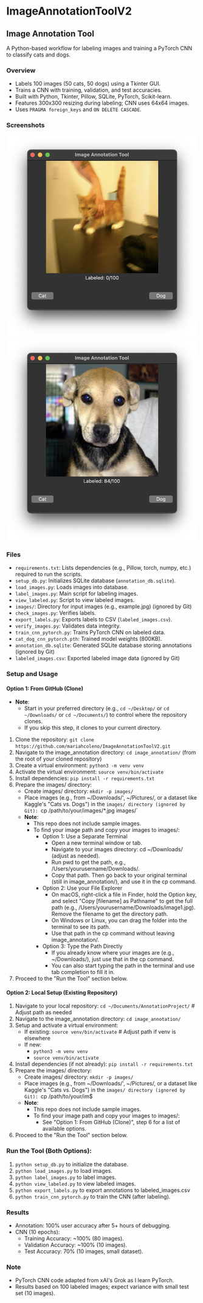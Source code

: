 # ImageAnnotationToolV2
## Image Annotation Tool
A Python-based workflow for labeling images and training a PyTorch CNN to classify cats and dogs.

### Overview
- Labels 100 images (50 cats, 50 dogs) using a Tkinter GUI.
- Trains a CNN with training, validation, and test accuracies.
- Built with Python, Tkinter, Pillow, SQLite, PyTorch, Scikit-learn.
- Features 300x300 resizing during labeling; CNN uses 64x64 images.
- Uses `PRAGMA foreign_keys` and `ON DELETE CASCADE`.

### Screenshots
![Cat Image GUI](screenshots/gui_image_loaded.png)
![Dog Image GUI](screenshots/gui_dog_image.png)

### Files
- `requirements.txt`: Lists dependencies (e.g., Pillow, torch, numpy, etc.) required to run the scripts.
- `setup_db.py`: Initializes SQLite database (`annotation_db.sqlite`).
- `load_images.py`: Loads images into database.
- `label_images.py`: Main script for labeling images.
- `view_labeled.py`: Script to view labeled images.
- `images/`: Directory for input images (e.g., example.jpg) (ignored by Git)
- `check_images.py`: Verifies labels.
- `export_labels.py`: Exports labels to CSV (`labeled_images.csv`).
- `verify_images.py`: Validates data integrity.
- `train_cnn_pytorch.py`: Trains PyTorch CNN on labeled data.
- `cat_dog_cnn_pytorch.pth`: Trained model weights (800KB).
- `annotation_db.sqlite`: Generated SQLite database storing annotations (ignored by Git)
- `labeled_images.csv`: Exported labeled image data (ignored by Git)

### Setup and Usage
#### Option 1: From GitHub (Clone)
- **Note**: 
  - Start in your preferred directory (e.g., `cd ~/Desktop/` or `cd ~/Downloads/` or `cd ~/Documents/`) to control where the repository clones. 
  - If you skip this step, it clones to your current directory.
1. Clone the repository: `git clone https://github.com/mariahcoleno/ImageAnnotationToolV2.git`
2. Navigate to the image_annotation directory: `cd image_annotation/` (from the root of your cloned repository)
3. Create a virtual environment: `python3 -m venv venv`
4. Activate the virtual environment: `source venv/bin/activate`
5. Install dependencies: `pip install -r requirements.txt`
6. Prepare the images/ directory:
   - Create images/ directory: `mkdir -p images/`
   - Place images (e.g., from ~/Downloads/', ~/Pictures/, or a dataset like Kaggle's "Cats vs. Dogs") in the `images/ directory (ignored by Git): `cp /path/to/your/images/*.jpg images/`
   - **Note**: 
     - This repo does not include sample images.
     - To find your image path and copy your images to images/:
       - Option 1: Use a Separate Terminal
         - Open a new terminal window or tab.
         - Navigate to your images directory: cd ~/Downloads/ (adjust as needed).
         - Run pwd to get the path, e.g., /Users/yourusername/Downloads/.
         - Copy that path. Then go back to your original terminal (still in image_annotation/), and use it in the cp command.
       - Option 2: Use your File Explorer
         - On macOS, right-click a file in Finder, hold the Option key, and select "Copy [filename] as Pathname" to get the full path (e.g., /Users/yourusername/Downloads/image1.jpg). Remove the filename to get the directory path.
         - On Windows or Linux, you can drag the folder into the terminal to see its path.
         - Use that path in the cp command without leaving image_annotation/.
       - Option 3: Type the Path Directly
         - If you already know where your images are (e.g., ~/Downloads/), just use that in the cp command.
         - You can also start typing the path in the terminal and use tab completion to fill it in.
7. Proceed to the "Run the Tool" section below. 

#### Option 2: Local Setup (Existing Repository)
1. Navigate to your local repository: `cd ~/Documents/AnnotationProject/` # Adjust path as needed
2. Navigate to the image_annotation directory: `cd image_annotation/`
3. Setup and activate a virtual environment:
   - If existing: `source venv/bin/activate` # Adjust path if venv is elsewhere
   - If new:
     - `python3 -m venv venv`
     - `source venv/bin/activate`
4. Install dependencies (if not already): `pip install -r requirements.txt`
5. Prepare the images/ directory:
   - Create images/ directory: `mkdir -p images/`
   - Place images (e.g., from ~/Downloads/', ~/Pictures/, or a dataset like Kaggle's "Cats vs. Dogs") in the `images/ directory (ignored by Git): `cp /path/to/your/im$
   - **Note**:
     - This repo does not include sample images.
     - To find your image path and copy your images to images/:
       - See "Option 1: From GitHub (Clone)", step 6 for a list of available options.
6. Proceed to the "Run the Tool" section below. 

### Run the Tool (Both Options):
1. `python setup_db.py` to initialize the database.
2. `python load_images.py` to load images.
3. `python label_images.py` to label images.
4. `python view_labeled.py` to view labeled images.
5. `python export_labels.py` to export annotations to labeled_images.csv
6. `python train_cnn_pytorch.py` to train the CNN (after labeling).

### Results
- Annotation: 100% user accuracy after 5+ hours of debugging.
- CNN (10 epochs):
  - Training Accuracy: ~100% (80 images).
  - Validation Accuracy: ~100% (10 images).
  - Test Accuracy: 70% (10 images, small dataset).

### Note
- PyTorch CNN code adapted from xAI's Grok as I learn PyTorch.
- Results based on 100 labeled images; expect variance with small test set (10 images).
